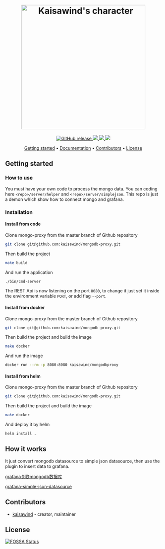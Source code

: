 <h1 align="center">
  <br>
  <img src="https://repository-images.githubusercontent.com/167809029/f477a980-86bb-11e9-9487-8c3627dee825" alt="Kaisawind's character" width="400">
  <br>
</h1>

<p align="center">
  <a href="https://github.com/kaisawind/mongodb-proxy/releases">
    <img src="https://img.shields.io/github/release/kaisawind/mongodb-proxy.svg" alt="GitHub release">
  </a>
  <a href="https://github.com/golang">
    <img src="https://img.shields.io/badge/golang-1.12.5-green.svg">
  </a>
  <a href="https://travis-ci.com/kaisawind/mongodb-proxy">
    <img src="https://travis-ci.com/kaisawind/mongodb-proxy.svg?token=zAYkhFNqwBwmfWpeEt2s&branch=master">
  </a>
  <a href="https://app.fossa.com/projects/git%2Bgithub.com%2Fkaisawind%2Fmongodb-proxy?ref=badge_shield">
    <img src="https://app.fossa.com/api/projects/git%2Bgithub.com%2Fkaisawind%2Fmongodb-proxy.svg?type=shield">
  </a>
</p>

<p align="center">
  <a href="#getting-started">Getting started</a> •
  <a href="https://github.com/grafana/grafana/blob/master/docs/sources/plugins/developing/datasources.md">Documentation</a> •
  <a href="#contributors">Contributors</a> •
  <a href="#license">License</a>
</p>

## Getting started

### How to use

You must have your own code to process the mongo data.
You can coding here `<repo>/server/helper` and `<repo>/server/simplejson`.
This repo is just a demon which show how to connect mongo and grafana.

### Installation
#### Install from code
Clone mongo-proxy from the master branch of Github repository

```bash
git clone git@github.com:kaisawind/mongodb-proxy.git
```

Then build the project

```bash
make build
```

And run the application

```bash
./bin/cmd-server
```

The REST Api is now listening on the port `8080`, to change it just set it inside the environment variable `PORT`, or add flag `--port`.

#### Install from docker
Clone mongo-proxy from the master branch of Github repository

```bash
git clone git@github.com:kaisawind/mongodb-proxy.git
```

Then build the project and build the image

```bash
make docker
```

And run the image

```bash
docker run --rm -p 8080:8080 kaisawind/mongodbproxy
```

#### Install from helm
Clone mongo-proxy from the master branch of Github repository

```bash
git clone git@github.com:kaisawind/mongodb-proxy.git
```

Then build the project and build the image

```bash
make docker
```

And deploy it by helm

```bash
helm install .
```

## How it works

It just convert mongodb datasource to simple json datasource, then use the plugin to insert data to grafana.

[grafana关联mongodb数据库](https://www.kaisawind.com/mongodb/2019/03/28/grafana.html)

[grafana-simple-json-datasource](https://grafana.com/plugins/grafana-simple-json-datasource)

## Contributors
- [kaisawind](https://github.com/kaisawind) - creator, maintainer

## License
[![FOSSA Status](https://app.fossa.com/api/projects/git%2Bgithub.com%2Fkaisawind%2Fmongodb-proxy.svg?type=large)](https://app.fossa.com/projects/git%2Bgithub.com%2Fkaisawind%2Fmongodb-proxy?ref=badge_large)

